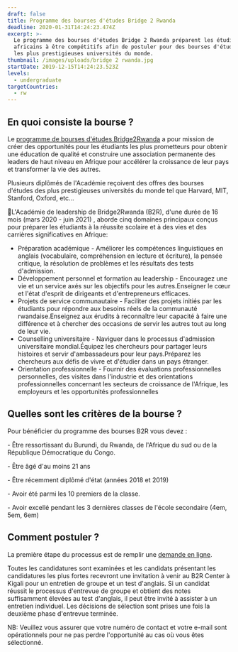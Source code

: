 ```yaml
---
draft: false
title: Programme des bourses d'études Bridge 2 Rwanda
deadline: 2020-01-31T14:24:23.474Z
excerpt: >-
  Le programme des bourses d'études Bridge 2 Rwanda préparent les étudiants
  africains à être compétitifs afin de postuler pour des bourses d'études dans
  les plus prestigieuses universités du monde.
thumbnail: /images/uploads/bridge 2 rwanda.jpg
startDate: 2019-12-15T14:24:23.523Z
levels:
  - undergraduate
targetCountries:
  - rw
---
```


## En quoi consiste la bourse ?

Le <a href="https://www.bridge2rwanda.org/scholars/#scholarships" target="_blank" rel="noopener noreferrer">programme de bourses d'études Bridge2Rwanda</a> a pour mission de créer des opportunités pour les étudiants les plus prometteurs pour obtenir une éducation de qualité et construire une association permanente des leaders de haut niveau en Afrique pour accélérer la croissance de leur pays et transformer la vie des autres.

Plusieurs diplômés de l'Académie reçoivent des offres des bourses d'études des plus prestigieuses universités du monde tel que Harvard, MIT, Stanford, Oxford, etc…

L'Académie de leadership de Bridge2Rwanda (B2R), d'une durée de 16 mois (mars 2020 - juin 2021) , aborde cinq domaines principaux conçus pour préparer les étudiants à la réussite scolaire et à des vies et des carrières significatives en Afrique:

- Préparation académique - Améliorer les compétences linguistiques en anglais (vocabulaire, compréhension en lecture et écriture), la pensée critique, la résolution de problèmes et les résultats des tests d'admission.
- Développement personnel et formation au leadership - Encouragez une vie et un service axés sur les objectifs pour les autres.Enseigner le cœur et l'état d'esprit de dirigeants et d'entrepreneurs efficaces.
- Projets de service communautaire - Faciliter des projets initiés par les étudiants pour répondre aux besoins réels de la communauté rwandaise.Enseignez aux érudits à reconnaître leur capacité à faire une différence et à chercher des occasions de servir les autres tout au long de leur vie.
- Counselling universitaire - Naviguer dans le processus d'admission universitaire mondial.Équipez les chercheurs pour partager leurs histoires et servir d'ambassadeurs pour leur pays.Préparez les chercheurs aux défis de vivre et d'étudier dans un pays étranger.
- Orientation professionnelle - Fournir des évaluations professionnelles personnelles, des visites dans l'industrie et des orientations professionnelles concernant les secteurs de croissance de l'Afrique, les employeurs et les opportunités professionnelles

## Quelles sont les critères de la bourse ?

Pour bénéficier du programme des bourses B2R vous devez :

\- Être ressortissant du Burundi, du Rwanda, de l'Afrique du sud ou de la République Démocratique du Congo.

\- Être âgé d'au moins 21 ans

\- Être récemment diplômé d'état (années 2018 et 2019)

\- Avoir été parmi les 10 premiers de la classe.

\- Avoir excellé pendant les 3 dernières classes de l'école secondaire (4em, 5em, 6em)

## Comment postuler ?

La première étape du processus est de remplir une <a href="https://www.bridge2rwanda.org/apply/international-application-burundian-and-congolese-students/https://www.bridge2rwanda.org/apply/international-application-burundian-and-congolese-students/" target="_blank" rel="noopener noreferrer">demande en ligne</a>.

Toutes les candidatures sont examinées et les candidats présentant les candidatures les plus fortes recevront une invitation à venir au B2R Center à Kigali pour un entretien de groupe et un test d'anglais. Si un candidat réussit le processus d'entrevue de groupe et obtient des notes suffisamment élevées au test d'anglais, il peut être invité à assister à un entretien individuel. Les décisions de sélection sont prises une fois la deuxième phase d'entrevue terminée.

NB: Veuillez vous assurer que votre numéro de contact et votre e-mail sont opérationnels pour ne pas perdre l'opportunité au cas où vous êtes sélectionné.

